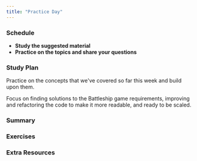 ```yaml
---
title: "Practice Day"
---
```


### Schedule

  - **Study the suggested material**
  - **Practice on the topics and share your questions**

### Study Plan

  Practice on the concepts that we've covered so far this week
  and build upon them.

  Focus on finding solutions to the Battleship game requirements,
  improving and refactoring the code to make it more readable, 
  and ready to be scaled.

### Summary

### Exercises

### Extra Resources
